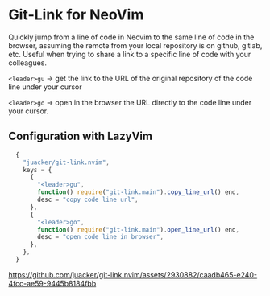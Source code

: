# Git-Link for NeoVim

Quickly jump from a line of code in Neovim to the same line of code in the browser, assuming the remote from your local repository is on github, gitlab, etc.
Useful when trying to share a link to a specific line of code with your colleagues.


`<leader>gu` -> get the link to the URL of the original repository of the code line under your cursor

`<leader>go` -> open in the browser the URL directly to the code line under your cursor.

## Configuration with LazyVim

```javascript
  {
    "juacker/git-link.nvim",
    keys = {
      {
        "<leader>gu",
        function() require("git-link.main").copy_line_url() end,
        desc = "copy code line url",
      },
      {
        "<leader>go",
        function() require("git-link.main").open_line_url() end,
        desc = "open code line in browser",
      },
    },
  }
```


https://github.com/juacker/git-link.nvim/assets/2930882/caadb465-e240-4fcc-ae59-9445b8184fbb

